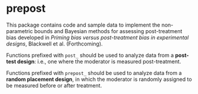 # prepost

This package contains code and sample data to implement the non-parametric bounds and Bayesian methods for assessing post-treatment bias developed in _Priming bias versus post-treatment bias in experimental designs_, Blackwell et al. (Forthcoming).

Functions prefixed with `post_` should be used to analyze data from a **post-test design**: i.e., one where the moderator is measured post-treatment.

Functions prefixed with `prepost_` should be used to analyze data from a **random placement design**, in which the moderator is randomly assigned to be measured before or after treatment.
